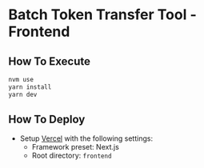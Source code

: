 # Batch Token Transfer Tool - Frontend

## How To Execute

```bash
nvm use
yarn install
yarn dev
```

## How To Deploy

- Setup [Vercel](https://vercel.com/) with the following settings:
  - Framework preset: Next.js
  - Root directory: `frontend`

